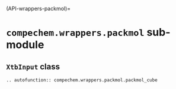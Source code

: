 (API-wrappers-packmol)=
# `compechem.wrappers.packmol` sub-module

## `XtbInput` class

```{eval-rst}
.. autofunction:: compechem.wrappers.packmol.packmol_cube
```
